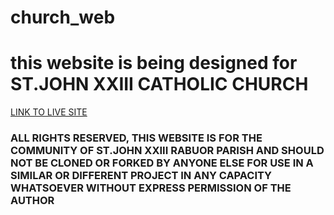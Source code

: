 # church_web

# this website is being designed for ST.JOHN XXIII CATHOLIC CHURCH

[LINK TO LIVE SITE](https://otienosteve.github.io/church_web/)

### ALL RIGHTS RESERVED, THIS WEBSITE IS FOR THE COMMUNITY OF ST.JOHN XXIII RABUOR PARISH AND SHOULD NOT BE CLONED OR FORKED BY ANYONE ELSE FOR USE IN A SIMILAR OR DIFFERENT PROJECT IN ANY CAPACITY WHATSOEVER WITHOUT EXPRESS PERMISSION OF THE AUTHOR
